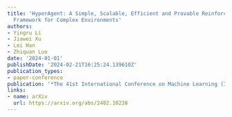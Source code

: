 ```yaml
---
title: 'HyperAgent: A Simple, Scalable, Efficient and Provable Reinforcement Learning
  Framework for Complex Environments'
authors:
- Yingru Li
- Jiawei Xu
- Lei Han
- Zhiquan Luo
date: '2024-01-01'
publishDate: '2024-02-21T16:25:24.139610Z'
publication_types:
- paper-conference
publication: '*The 41st International Conference on Machine Learning (ICML)*'
links:
- name: arXiv
  url: https://arxiv.org/abs/2402.10228
---
```

